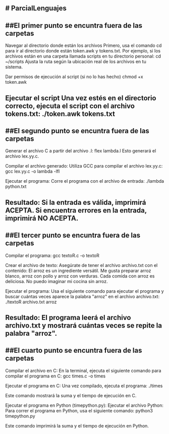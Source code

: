 **# ParcialLenguajes**
---------------------------------------------------------
**##El primer punto se encuntra fuera de las carpetas**
---------------------------------------------------------
  Navegar al directorio donde están los archivos
  Primero, usa el comando cd para ir al directorio donde están token.awk y tokens.txt. Por ejemplo, si los archivos están en una carpeta llamada scripts en tu directorio personal:
  cd ~/scripts
  Ajusta la ruta según la ubicación real de los archivos en tu sistema.

  Dar permisos de ejecución al script (si no lo has hecho)
  chmod +x token.awk

  Ejecutar el script
  Una vez estés en el directorio correcto, ejecuta el script con el archivo tokens.txt:
  ./token.awk tokens.txt
---------------------------------------------------------
**##El segundo punto se encuntra fuera de las carpetas**
 --------------------------------------------------------
  Generar el archivo C a partir del archivo .l:
  flex lambda.l
  Esto generará el archivo lex.yy.c.

  Compilar el archivo generado: Utiliza GCC para compilar el archivo lex.yy.c:
  gcc lex.yy.c -o lambda -lfl

  Ejecutar el programa: Corre el programa con el archivo de entrada:
  ./lambda python.txt

Resultado:
Si la entrada es válida, imprimirá ACEPTA.
Si encuentra errores en la entrada, imprimirá NO ACEPTA.
--------------------------------------------------------
**##El tercer punto se encuntra fuera de las carpetas**
--------------------------------------------------------
Compilar el programa:
gcc textoR.c -o textoR

Crear el archivo de texto: Asegúrate de tener el archivo archivo.txt con el contenido:
El arroz es un ingrediente versátil. Me gusta preparar arroz blanco, arroz con pollo y arroz con verduras. Cada comida con arroz es deliciosa. No puedo imaginar mi cocina sin arroz.

Ejecutar el programa: Usa el siguiente comando para ejecutar el programa y buscar cuántas veces aparece la palabra "arroz" en el archivo archivo.txt:
./textoR archivo.txt arroz

Resultado:
El programa leerá el archivo archivo.txt y mostrará cuántas veces se repite la palabra "arroz".
-----------------------------------------------------------
**##El cuarto punto se encuntra fuera de las carpetas**
-----------------------------------------------------------
Compilar el archivo en C: En la terminal, ejecuta el siguiente comando para compilar el programa en C:
gcc times.c -o times

Ejecutar el programa en C: Una vez compilado, ejecuta el programa:
./times

Este comando mostrará la suma y el tiempo de ejecución en C.

Ejecutar el programa en Python (timepython.py):
Ejecutar el archivo Python: Para correr el programa en Python, usa el siguiente comando:
python3 timepython.py

Este comando imprimirá la suma y el tiempo de ejecución en Python.

